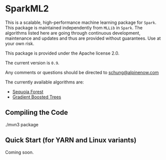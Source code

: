 # SparkML2

This is a scalable, high-performance machine learning package for `Spark`. This package is maintained independently from `MLLib` in `Spark`.
The algorithms listed here are going through continuous development, maintenance and updates and thus are provided without guarantees.
Use at your own risk.

This package is provided under the Apache license 2.0.

The current version is `0.9`.

Any comments or questions should be directed to schung@alpinenow.com

The currently available algorithms are:
* [Sequoia Forest](SequoiaForest.md)
* [Gradient Boosted Trees](GradientBoosting.md)

## Compiling the Code

./mvn3 package

## Quick Start (for YARN and Linux variants)

Coming soon.
